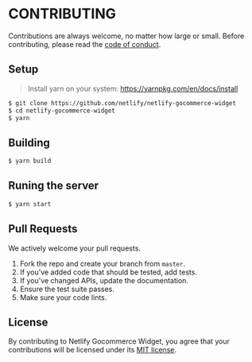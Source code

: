 # CONTRIBUTING

Contributions are always welcome, no matter how large or small. Before contributing,
please read the [code of conduct](CODE_OF_CONDUCT.md).

## Setup

> Install yarn on your system: https://yarnpkg.com/en/docs/install

```sh
$ git clone https://github.com/netlify/netlify-gocommerce-widget
$ cd netlify-gocommerce-widget
$ yarn
```

## Building

```sh
$ yarn build
```


## Runing the server

```sh
$ yarn start
```

## Pull Requests

We actively welcome your pull requests.

1. Fork the repo and create your branch from `master`.
2. If you've added code that should be tested, add tests.
3. If you've changed APIs, update the documentation.
4. Ensure the test suite passes.
5. Make sure your code lints.

## License

By contributing to Netlify Gocommerce Widget, you agree that your contributions will be licensed
under its [MIT license](LICENSE).
